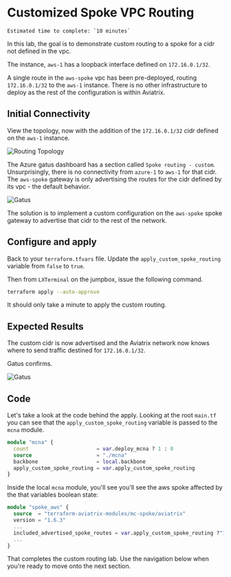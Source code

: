 # Customized Spoke VPC Routing

```{important}
Estimated time to complete: `10 minutes`
```

In this lab, the goal is to demonstrate custom routing to a spoke for a cidr not defined in the vpc.

The instance, `aws-1` has a loopback interface defined on `172.16.0.1/32`.

A single route in the `aws-spoke` vpc has been pre-deployed, routing `172.16.0.1/32` to the `aws-1` instance. There is no other infrastructure to deploy as the rest of the configuration is within Aviatrix.

## Initial Connectivity

View the topology, now with the addition of the `172.16.0.1/32` cidr defined on the `aws-1` instance.

![Routing Topology](images/routing_topology.png)

The Azure gatus dashboard has a section called `Spoke routing - custom`. Unsurprisingly, there is no connectivity from `azure-1` to `aws-1` for that cidr. The `aws-spoke` gateway is only advertising the routes for the cidr defined by its vpc - the default behavior.

![Gatus](images/routing_gatus.png)

The solution is to implement a custom configuration on the `aws-spoke` spoke gateway to advertise that cidr to the rest of the network.

## Configure and apply

Back to your `terraform.tfvars` file. Update the `apply_custom_spoke_routing` variable from `false` to `true`.

Then from `LXTerminal` on the jumpbox, issue the following command.

```bash
terraform apply --auto-approve
```

It should only take a minute to apply the custom routing.

## Expected Results

The custom cidr is now advertised and the Aviatrix network now knows where to send traffic destined for `172.16.0.1/32`.

Gatus confirms.

![Gatus](images/routing_configured.png)

## Code

Let's take a look at the code behind the apply. Looking at the root `main.tf` you can see that the `apply_custom_spoke_routing` variable is passed to the `mcna` module.

```terraform
module "mcna" {
  count                      = var.deploy_mcna ? 1 : 0
  source                     = "./mcna"
  backbone                   = local.backbone
  apply_custom_spoke_routing = var.apply_custom_spoke_routing
}

```

Inside the local `mcna` module, you'll see you'll see the aws spoke affected by the that variables boolean state:

```terraform
module "spoke_aws" {
  source  = "terraform-aviatrix-modules/mc-spoke/aviatrix"
  version = "1.6.3"
  ...
  included_advertised_spoke_routes = var.apply_custom_spoke_routing ?"172.16.0.1/32, 10.1.2.0/24" : null
  ...
}
```

That completes the custom routing lab. Use the navigation below when you're ready to move onto the next section.
